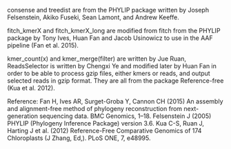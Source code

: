 consense and treedist are from the PHYLIP package written by Joseph Felsenstein, Akiko Fuseki, Sean Lamont, and Andrew Keeffe.

fitch\_kmerX and fitch\_kmerX\_long are modified from fitch from the PHYLIP package by Tony Ives, Huan Fan and Jacob Usinowicz to use in the AAF pipeline (Fan et al. 2015).

kmer\_count(x) and kmer\_merge(filter) are written by Jue Ruan, ReadsSelector is written by Chengxi Ye and modified later by Huan Fan in order to be able to process gzip files, either kmers or reads, and output selected reads in gzip format. They are all from the package Reference-free (Kua et al. 2012).

Reference:
Fan H, Ives AR, Surget-Groba Y, Cannon CH (2015) An assembly and alignment-free method of phylogeny reconstruction from next-generation sequencing data. BMC Genomics, 1–18.Felsenstein J (2005) PHYLIP (Phylogeny Inference Package) version 3.6.Kua C-S, Ruan J, Harting J et al. (2012) Reference-Free Comparative Genomics of 174 Chloroplasts (J Zhang, Ed,). PLoS ONE, 7, e48995.
